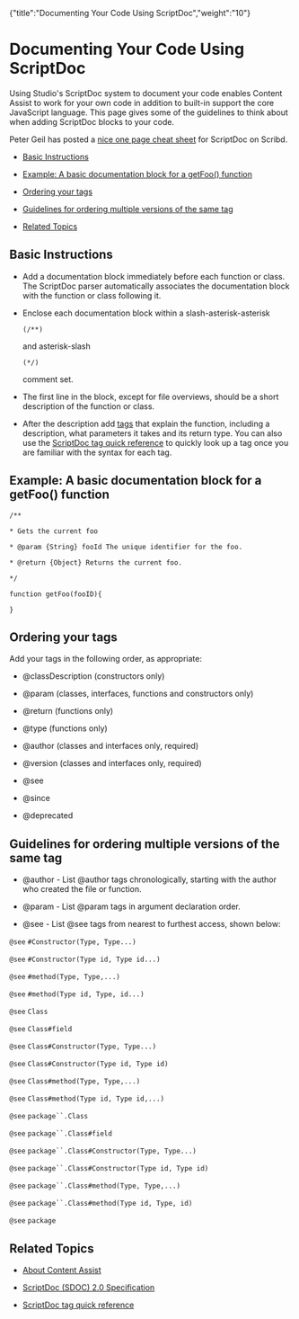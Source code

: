 {"title":"Documenting Your Code Using ScriptDoc","weight":"10"} 

# Documenting Your Code Using ScriptDoc

Using Studio's ScriptDoc system to document your code enables Content Assist to work for your own code in addition to built-in support the core JavaScript language. This page gives some of the guidelines to think about when adding ScriptDoc blocks to your code.

Peter Geil has posted a [nice one page cheat sheet](http://www.scribd.com/doc/10040039/ScriptDoc-Cheatsheet-v01) for ScriptDoc on Scribd.

*   [Basic Instructions](#BasicInstructions)
    
*   [Example: A basic documentation block for a getFoo() function](#Example:AbasicdocumentationblockforagetFoo()function)
    
*   [Ordering your tags](#Orderingyourtags)
    
*   [Guidelines for ordering multiple versions of the same tag](#Guidelinesfororderingmultipleversionsofthesametag)
    
*   [Related Topics](#RelatedTopics)
    

## Basic Instructions

*   Add a documentation block immediately before each function or class. The ScriptDoc parser automatically associates the documentation block with the function or class following it.
    
*   Enclose each documentation block within a slash-asterisk-asterisk
    
        (/**)
    
    and asterisk-slash
    
        (*/)
    
    comment set.
    
*   The first line in the block, except for file overviews, should be a short description of the function or class.
    
*   After the description add [tags](/docs/appc/Axway_Appcelerator_Studio/Axway_Appcelerator_Studio_Guide/SDK/Specifications/ScriptDoc_(SDOC)_2.0_Specification/) that explain the function, including a description, what parameters it takes and its return type. You can also use the [ScriptDoc tag quick reference](/docs/appc/Axway_Appcelerator_Studio/Axway_Appcelerator_Studio_Guide/Web_Development/JavaScript_Development/ScriptDoc_tag_quick_reference/) to quickly look up a tag once you are familiar with the syntax for each tag.
    

## Example: A basic documentation block for a getFoo() function

`/**`

`* Gets the current foo`

`* @param {String} fooId The unique identifier for the foo.`

`* @return {Object} Returns the current foo.`

`*/`

`function getFoo(fooID){`

`}`

## Ordering your tags

Add your tags in the following order, as appropriate:

*   @classDescription (constructors only)
    
*   @param (classes, interfaces, functions and constructors only)
    
*   @return (functions only)
    
*   @type (functions only)
    
*   @author (classes and interfaces only, required)
    
*   @version (classes and interfaces only, required)
    
*   @see
    
*   @since
    
*   @deprecated
    

## Guidelines for ordering multiple versions of the same tag

*   @author - List @author tags chronologically, starting with the author who created the file or function.
    
*   @param - List @param tags in argument declaration order.
    
*   @see - List @see tags from nearest to furthest access, shown below:
    

`@see` `#Constructor(Type, Type...)`

`@see` `#Constructor(Type id, Type id...)`

`@see` `#method(Type, Type,...)`

`@see` `#method(Type id, Type, id...)`

`@see` `Class`

`@see` `Class#field`

`@see` `Class#Constructor(Type, Type...)`

`@see` `Class#Constructor(Type id, Type id)`

`@see` `Class#method(Type, Type,...)`

`@see` `Class#method(Type id, Type id,...)`

`@see`  `package``.Class`

`@see`  `package``.Class#field`

`@see`  `package``.Class#Constructor(Type, Type...)`

`@see`  `package``.Class#Constructor(Type id, Type id)`

`@see`  `package``.Class#method(Type, Type,...)`

`@see`  `package``.Class#method(Type id, Type, id)`

`@see`  `package`

## Related Topics

*   [About Content Assist](/docs/appc/Axway_Appcelerator_Studio/Axway_Appcelerator_Studio_Guide/Basic_Concepts/Content_Assist/About_Content_Assist/)
    
*   [ScriptDoc (SDOC) 2.0 Specification](/docs/appc/Axway_Appcelerator_Studio/Axway_Appcelerator_Studio_Guide/SDK/Specifications/ScriptDoc_(SDOC)_2.0_Specification/)
    
*   [ScriptDoc tag quick reference](/docs/appc/Axway_Appcelerator_Studio/Axway_Appcelerator_Studio_Guide/Web_Development/JavaScript_Development/ScriptDoc_tag_quick_reference/)